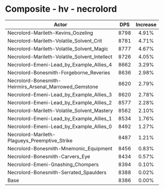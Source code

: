 # Composite - hv - necrolord
| Actor | DPS | Increase |
|---|:---:|:---:|
|Necrolord-Marileth-Kevins_Oozeling|8798|4.91%|
|Necrolord-Marileth-Volatile_Solvent_Crit|8781|4.71%|
|Necrolord-Marileth-Volatile_Solvent_Magic|8777|4.67%|
|Necrolord-Marileth-Volatile_Solvent_Intellect|8726|4.05%|
|Necrolord-Emeni-Lead_by_Example_Allies_4|8662|3.29%|
|Necrolord-Bonesmith-Forgeborne_Reveries|8636|2.98%|
|Necrolord-Bonesmith-Heirmirs_Arsenal_Marrowed_Gemstone|8620|2.79%|
|Necrolord-Emeni-Lead_by_Example_Allies_3|8620|2.78%|
|Necrolord-Emeni-Lead_by_Example_Allies_2|8577|2.28%|
|Necrolord-Marileth-Volatile_Solvent_Mastery|8562|2.10%|
|Necrolord-Emeni-Lead_by_Example_Allies_1|8534|1.76%|
|Necrolord-Emeni-Lead_by_Example_Allies_0|8492|1.27%|
|Necrolord-Marileth-Plagueys_Preemptive_Strike|8487|1.21%|
|Necrolord-Bonesmith-Mnemonic_Equipment|8456|0.83%|
|Necrolord-Bonesmith-Carvers_Eye|8434|0.57%|
|Necrolord-Emeni-Gnashing_Chompers|8394|0.10%|
|Necrolord-Bonesmith-Serrated_Spaulders|8388|0.02%|
|Base|8386|0.00%|
